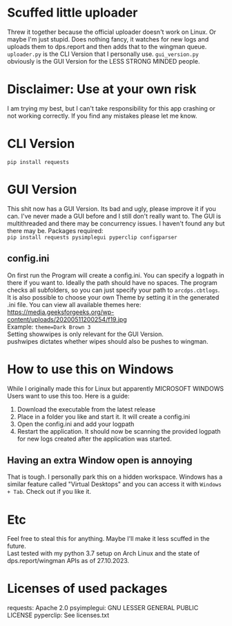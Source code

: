 # Scuffed little uploader
Threw it together because the official uploader doesn't work on Linux. Or maybe I'm just stupid.
Does nothing fancy, it watches for new logs and uploads them to dps.report and then adds that to the wingman queue.
```uploader.py``` is the CLI Version that I personally use. ```gui_version.py``` obviously is the GUI Version for the LESS STRONG MINDED people. 

# Disclaimer: Use at your own risk
I am trying my best, but I can't take responsibility for this app crashing or not working correctly. If you find any mistakes please let me know.
# CLI Version
 ```pip install requests```
# GUI Version
This shit now has a GUI Version. Its bad and ugly, please improve it if you can. I've never made a GUI before and I still don't really want to. The GUI is multithreaded and there may be concurrency issues. I haven't found any but there may be. Packages required:<br>
```pip install requests pysimplegui pyperclip configparser```<br>
## config.ini
On first run the Program will create a config.ini. You can specify a logpath in there if you want to. Ideally the path should have no spaces. The program checks all subfolders, so you can just specify your path to ```arcdps.cbtlogs```.<br>
It is also possible to choose your own Theme by setting it in the generated .ini file. You can view all available themes here:<br>
https://media.geeksforgeeks.org/wp-content/uploads/20200511200254/f19.jpg<br>
Example: ```theme=Dark Brown 3```<br>
Setting showwipes is only relevant for the GUI Version.<br>
pushwipes dictates whether wipes should also be pushes to wingman.
# How to use this on Windows
While I originally made this for Linux but apparently MICROSOFT WINDOWS Users want to use this too. Here is a guide:
1. Download the executable from the latest release
2. Place in a folder you like and start it. It will create a config.ini
3. Open the config.ini and add your logpath
4. Restart the application. It should now be scanning the provided logpath for new logs created after the application was started.
## Having an extra Window open is annoying
That is tough. I personally park this on a hidden workspace. Windows has a similar feature called "Virtual Desktops" and you can access it with ```Windows + Tab```. Check out if you like it.
# Etc
Feel free to steal this for anything. Maybe I'll make it less scuffed in the future.<br>
Last tested with my python 3.7 setup on Arch Linux and the state of dps.report/wingman APIs as of 27.10.2023.
# Licenses of used packages
requests: Apache 2.0
psyimplegui: GNU LESSER GENERAL PUBLIC LICENSE
pyperclip: See licenses.txt
